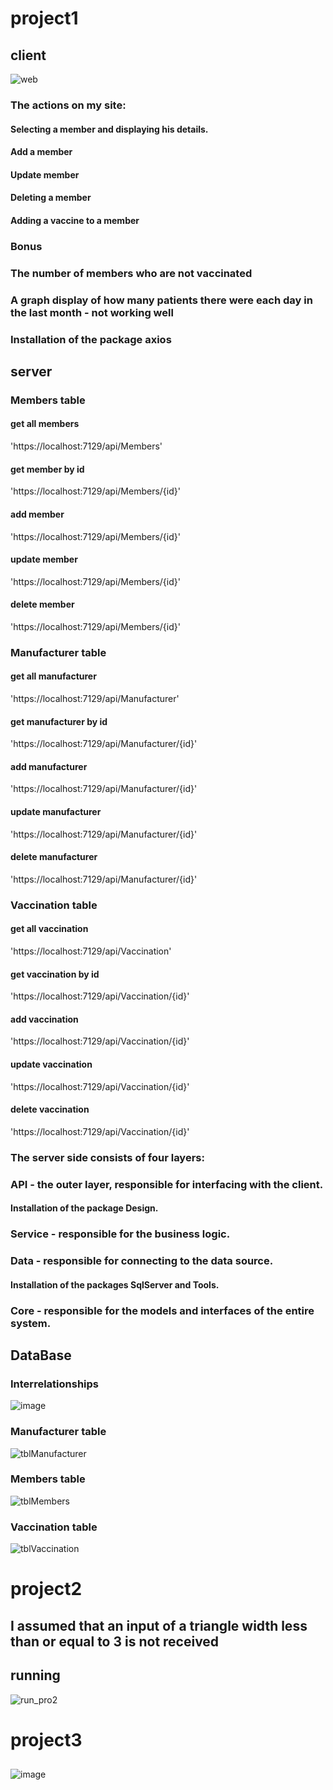 # project1
## client
![web](https://github.com/estiHaker/Hadasim/assets/144729995/9d4141d6-e4e9-4e2e-bb48-6020fb913dc9)
### The actions on my site:
#### Selecting a member and displaying his details.
#### Add a member
#### Update member
#### Deleting a member
#### Adding a vaccine to a member
### Bonus
### The number of members who are not vaccinated
### A graph display of how many patients there were each day in the last month - not working well

### Installation of the package axios

## server
### Members table
#### get all members
'https://localhost:7129/api/Members'
#### get member by id
'https://localhost:7129/api/Members/{id}'
#### add member
'https://localhost:7129/api/Members/{id}'
#### update member
'https://localhost:7129/api/Members/{id}'
#### delete member
'https://localhost:7129/api/Members/{id}'

### Manufacturer table
#### get all manufacturer
'https://localhost:7129/api/Manufacturer'
#### get manufacturer by id
'https://localhost:7129/api/Manufacturer/{id}'
#### add manufacturer
'https://localhost:7129/api/Manufacturer/{id}'
#### update manufacturer
'https://localhost:7129/api/Manufacturer/{id}'
#### delete manufacturer
'https://localhost:7129/api/Manufacturer/{id}'

### Vaccination table
#### get all vaccination
'https://localhost:7129/api/Vaccination'
#### get vaccination by id
'https://localhost:7129/api/Vaccination/{id}'
#### add vaccination
'https://localhost:7129/api/Vaccination/{id}'
#### update vaccination
'https://localhost:7129/api/Vaccination/{id}'
#### delete vaccination
'https://localhost:7129/api/Vaccination/{id}'

### The server side consists of four layers:
### API - the outer layer, responsible for interfacing with the client.
#### Installation of the package Design.
### Service - responsible for the business logic.
### Data - responsible for connecting to the data source.
#### Installation of the packages SqlServer and Tools.
### Core - responsible for the models and interfaces of the entire system.


## DataBase
### Interrelationships
![image](https://github.com/estiHaker/Hadasim/assets/144729995/28ab25d1-b801-4d40-997e-8e9ffa39ca81)
### Manufacturer table
![tblManufacturer](https://github.com/estiHaker/Hadasim/assets/144729995/81c52ada-d509-41ca-ab2c-618f07c59b7d)
### Members table
![tblMembers](https://github.com/estiHaker/Hadasim/assets/144729995/d16cb662-d5f3-4495-bf47-2f324c05a98a)
### Vaccination table
![tblVaccination](https://github.com/estiHaker/Hadasim/assets/144729995/09368052-d577-4872-8435-e27bb9ebbfec)

# project2
## I assumed that an input of a triangle width less than or equal to 3 is not received
## running
![run_pro2](https://github.com/estiHaker/Hadasim/assets/144729995/a5ca25b0-51b4-483f-adb5-1c4b175967c4)
# project3
##
![image](https://github.com/estiHaker/Hadasim/assets/144729995/7516161d-f54d-49e0-9203-71f17f586a69)

